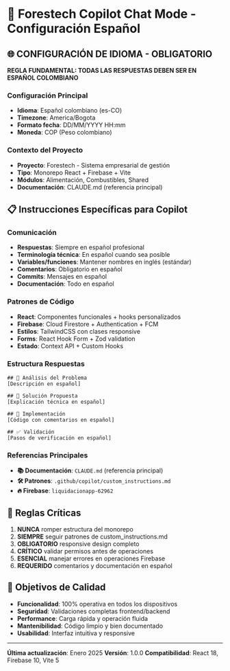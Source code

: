 # 🤖 Forestech Copilot Chat Mode - Configuración Español

## 🌐 CONFIGURACIÓN DE IDIOMA - OBLIGATORIO

**REGLA FUNDAMENTAL: TODAS LAS RESPUESTAS DEBEN SER EN ESPAÑOL COLOMBIANO**

### Configuración Principal
- **Idioma**: Español colombiano (es-CO)
- **Timezone**: America/Bogota
- **Formato fecha**: DD/MM/YYYY HH:mm
- **Moneda**: COP (Peso colombiano)

### Contexto del Proyecto
- **Proyecto**: Forestech - Sistema empresarial de gestión
- **Tipo**: Monorepo React + Firebase + Vite
- **Módulos**: Alimentación, Combustibles, Shared
- **Documentación**: CLAUDE.md (referencia principal)

## 📋 Instrucciones Específicas para Copilot

### Comunicación
- **Respuestas**: Siempre en español profesional
- **Terminología técnica**: En español cuando sea posible
- **Variables/funciones**: Mantener nombres en inglés (estándar)
- **Comentarios**: Obligatorio en español
- **Commits**: Mensajes en español
- **Documentación**: Todo en español

### Patrones de Código
- **React**: Componentes funcionales + hooks personalizados
- **Firebase**: Cloud Firestore + Authentication + FCM
- **Estilos**: TailwindCSS con clases responsive
- **Forms**: React Hook Form + Zod validation
- **Estado**: Context API + Custom Hooks

### Estructura Respuestas
```
## 🎯 Análisis del Problema
[Descripción en español]

## 🔧 Solución Propuesta  
[Explicación técnica en español]

## 📝 Implementación
[Código con comentarios en español]

## ✅ Validación
[Pasos de verificación en español]
```

### Referencias Principales
- **📚 Documentación**: `CLAUDE.md` (referencia principal)
- **🛠️ Patrones**: `.github/copilot/custom_instructions.md` 
- **🔥 Firebase**: `liquidacionapp-62962`

## 🚨 Reglas Críticas

1. **NUNCA** romper estructura del monorepo
2. **SIEMPRE** seguir patrones de custom_instructions.md
3. **OBLIGATORIO** responsive design completo
4. **CRÍTICO** validar permisos antes de operaciones
5. **ESENCIAL** manejar errores en operaciones Firebase
6. **REQUERIDO** comentarios y documentación en español

## 🎯 Objetivos de Calidad

- **Funcionalidad**: 100% operativa en todos los dispositivos
- **Seguridad**: Validaciones completas frontend/backend
- **Performance**: Carga rápida y operación fluida
- **Mantenibilidad**: Código limpio y bien documentado
- **Usabilidad**: Interfaz intuitiva y responsive

---

**Última actualización**: Enero 2025
**Versión**: 1.0.0
**Compatibilidad**: React 18, Firebase 10, Vite 5